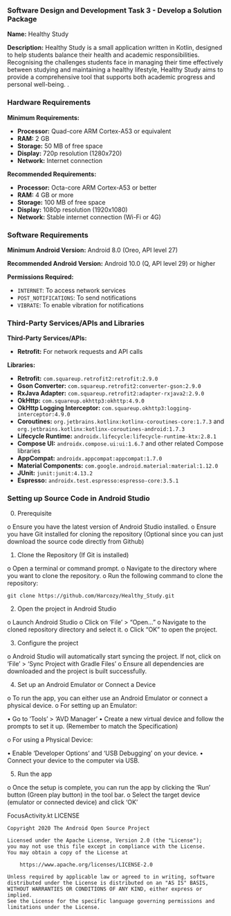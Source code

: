 ### Software Design and Development Task 3 - Develop a Solution Package

**Name:** Healthy Study

**Description:** Healthy Study is a small application written in Kotlin, designed to help students balance their health and academic responsibilities. Recognising the challenges students face in managing their time effectively between studying and maintaining a healthy lifestyle, Healthy Study aims to provide a comprehensive tool that supports both academic progress and personal well-being. .

### Hardware Requirements

**Minimum Requirements:**
- **Processor:** Quad-core ARM Cortex-A53 or equivalent
- **RAM:** 2 GB
- **Storage:** 50 MB of free space
- **Display:** 720p resolution (1280x720)
- **Network:** Internet connection

**Recommended Requirements:**
- **Processor:** Octa-core ARM Cortex-A53 or better
- **RAM:** 4 GB or more
- **Storage:** 100 MB of free space
- **Display:** 1080p resolution (1920x1080)
- **Network:** Stable internet connection (Wi-Fi or 4G)

### Software Requirements

**Minimum Android Version:** Android 8.0 (Oreo, API level 27)

**Recommended Android Version:** Android 10.0 (Q, API level 29) or higher

**Permissions Required:**
- `INTERNET`: To access network services
- `POST_NOTIFICATIONS`: To send notifications
- `VIBRATE`: To enable vibration for notifications

### Third-Party Services/APIs and Libraries

**Third-Party Services/APIs:**
- **Retrofit:** For network requests and API calls

**Libraries:**
- **Retrofit:** `com.squareup.retrofit2:retrofit:2.9.0`
- **Gson Converter:** `com.squareup.retrofit2:converter-gson:2.9.0`
- **RxJava Adapter:** `com.squareup.retrofit2:adapter-rxjava2:2.9.0`
- **OkHttp:** `com.squareup.okhttp3:okhttp:4.9.0`
- **OkHttp Logging Interceptor:** `com.squareup.okhttp3:logging-interceptor:4.9.0`
- **Coroutines:** `org.jetbrains.kotlinx:kotlinx-coroutines-core:1.7.3` and `org.jetbrains.kotlinx:kotlinx-coroutines-android:1.7.3`
- **Lifecycle Runtime:** `androidx.lifecycle:lifecycle-runtime-ktx:2.8.1`
- **Compose UI:** `androidx.compose.ui:ui:1.6.7` and other related Compose libraries
- **AppCompat:** `androidx.appcompat:appcompat:1.7.0`
- **Material Components:** `com.google.android.material:material:1.12.0`
- **JUnit:** `junit:junit:4.13.2`
- **Espresso:** `androidx.test.espresso:espresso-core:3.5.1`

###	Setting up Source Code in Android Studio

0.	Prerequisite

o	Ensure you have the latest version of Android Studio installed.
o	Ensure you have Git installed for cloning the repository 
(Optional since you can just download the source code directly from Github)

1.	Clone the Repository (If Git is installed)

o	Open a terminal or command prompt.
o	Navigate to the directory where you want to clone the repository.
o	Run the following command to clone the repository:
```
git clone https://github.com/Harcozy/Healthy_Study.git
```

2.	Open the project in Android Studio

o	Launch Android Studio
o	Click on ‘File’ > “Open…”
o	Navigate to the cloned repository directory and select it.
o	Click “OK” to open the project.

3.	Configure the project

o	Android Studio will automatically start syncing the project. If not, click on ‘File’  > ‘Sync Project with Gradle Files’
o	Ensure all dependencies are downloaded and the project is built successfully.

4.	Set up an Android Emulator or Connect a Device

o	To run the app, you can either use an Android Emulator or connect a physical device.
o	For setting up an Emulator:

•	Go to ‘Tools’ > ‘AVD Manager’
•	Create a new virtual device and follow the prompts to set it up.
(Remember to match the Specification)

o	For using a Physical Device:

•	Enable ‘Developer Options’ and ‘USB Debugging’ on your device.
•	Connect your device to the computer via USB.

5.	Run the app

o	Once the setup is complete, you can run the app by clicking the ‘Run’ button (Green play button) in the tool bar.
o	Select the target device (emulator or connected device) and click ‘OK’

FocusActivity.kt LICENSE
```
Copyright 2020 The Android Open Source Project

Licensed under the Apache License, Version 2.0 (the "License");
you may not use this file except in compliance with the License.
You may obtain a copy of the License at

    https://www.apache.org/licenses/LICENSE-2.0

Unless required by applicable law or agreed to in writing, software
distributed under the License is distributed on an "AS IS" BASIS,
WITHOUT WARRANTIES OR CONDITIONS OF ANY KIND, either express or implied.
See the License for the specific language governing permissions and
limitations under the License.
```
